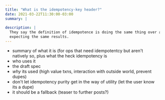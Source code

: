 ```yaml
---
title: "What is the idempotency-key header?"
date: 2021-03-22T11:30:00-03:00
summary: |
  
description: |
  They say the definition of idempotence is doing the same thing over again and
  expecting the same results.  
---
```


- summary of what it is (for ops that need idempotentcy but aren't natively so, plus what the heck idempotency is
- who uses it
- the draft spec
- *why* its used (high value txns, interaction with outside world, prevent dupes)
- don't let idempotency purity get in the way of utility (let the user know its a dupe)
- it should be a fallback (teaser to further posts?)
